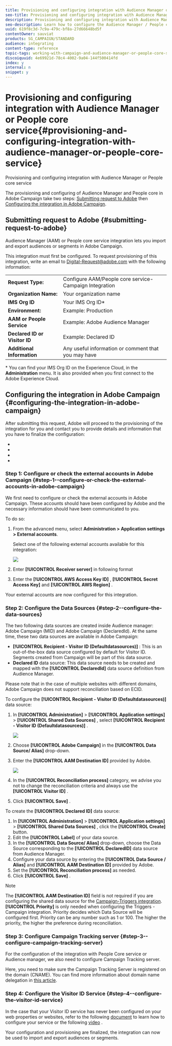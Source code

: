 ```yaml
---
title: Provisioning and configuring integration with Audience Manager or People core service
seo-title: Provisioning and configuring integration with Audience Manager or People core service
description: Provisioning and configuring integration with Audience Manager or People core service
seo-description: Learn how to configure the Audience Manager / People core service integration to start sharing audiences or segments with the different Adobe Experience Cloud solutions. 
uuid: 619f8c3d-7c9a-479c-bf8a-27d66648bd5f
contentOwner: sauviat
products: SG_CAMPAIGN/STANDARD
audience: integrating
content-type: reference
topic-tags: working-with-campaign-and-audience-manager-or-people-core-service
discoiquuid: 4e69921d-78c4-4002-9a04-144f500414fd
index: y
internal: n
snippet: y
---
```


# Provisioning and configuring integration with Audience Manager or People core service{#provisioning-and-configuring-integration-with-audience-manager-or-people-core-service}

Provisioning and configuring integration with Audience Manager or People core service

The provisioning and configuring of Audience Manager and People core in Adobe Campaign take two steps: [Submitting request to Adobe](../../integrating/using/provisioning-and-configuring-integration-with-audience-manager-or-people-core-service.md#submitting-request-to-adobe) then [Configuring the integration in Adobe Campaign](../../integrating/using/provisioning-and-configuring-integration-with-audience-manager-or-people-core-service.md#configuring-the-integration-in-adobe-campaign).

## Submitting request to Adobe {#submitting-request-to-adobe}

Audience Manager (AAM) or People core service integration lets you import and export audiences or segments in Adobe Campaign.

This integration must first be configured. To request provisioning of this integration, write an email to [Digital-Request@adobe.com](mailto:Digital-Request@adobe.com) with the following information:

<table> 
 <tbody> 
  <tr> 
   <td> <strong>Request Type:</strong><br /> </td> 
   <td> Configure AAM/People core service-Campaign Integration </td> 
  </tr> 
  <tr> 
   <td> <strong>Organization Name:</strong><br /> </td> 
   <td> Your organization name </td> 
  </tr> 
  <tr> 
   <td> <strong>IMS Org ID</strong><br /> </td> 
   <td> Your IMS Org ID* </td> 
  </tr> 
  <tr> 
   <td> <strong>Environment:</strong><br /> </td> 
   <td> Example: Production </td> 
  </tr> 
  <tr> 
   <td> <strong>AAM or People Service</strong><br /> </td> 
   <td> Example: Adobe Audience Manager </td> 
  </tr> 
  <tr> 
   <td> <strong>Declared ID or Visitor ID</strong><br /> </td> 
   <td> Example: Declared ID </td> 
  </tr> 
  <tr> 
   <td> <strong>Additional Information</strong><br /> </td> 
   <td> Any useful information or comment that you may have </td> 
  </tr> 
 </tbody> 
</table>

&#42; You can find your IMS Org ID on the Experience Cloud, in the **Administration** menu. It is also provided when you first connect to the Adobe Experience Cloud.

## Configuring the integration in Adobe Campaign {#configuring-the-integration-in-adobe-campaign}

After submitting this request, Adobe will proceed to the provisioning of the integration for you and contact you to provide details and information that you have to finalize the configuration:

* 
* 
* 
*

### Step 1: Configure or check the external accounts in Adobe Campaign {#step-1--configure-or-check-the-external-accounts-in-adobe-campaign}

We first need to configure or check the external accounts in Adobe Campaign. These accounts should have been configured by Adobe and the necessary information should have been communicated to you.

To do so:

1. From the advanced menu, select **Administration > Application settings > External accounts**.

   Select one of the following external accounts available for this integration: 

   ![](assets/integration_aam_1.png)

1. Enter **[!UICONTROL Receiver server]** in following format 
1. Enter the **[!UICONTROL AWS Access Key ID]** , **[!UICONTROL Secret Access Key]** and **[!UICONTROL AWS Region]** .

Your external accounts are now configured for this integration.

### Step 2: Configure the Data Sources {#step-2--configure-the-data-sources}

The two following data sources are created inside Audience manager: Adobe Campaign (MID) and Adobe Campaign (DeclaredId). At the same time, these two data sources are available in Adobe Campaign:

* **[!UICONTROL Recipient - Visitor ID (Defaultdatasources)]** : This is an out-of-the-box data source configured by default for Visitor ID. Segments created from Campaign will be part of this data source.
* **Declared ID** data source: This data source needs to be created and mapped with the **[!UICONTROL DeclaredId]** data source definition from Audience Manager.

Please note that in the case of multiple websites with different domains, Adobe Campaign does not support reconciliation based on ECID.

To configure the **[!UICONTROL Recipient - Visitor ID (Defaultdatasources)]** data source:

1. In **[!UICONTROL Administration]** > **[!UICONTROL Application settings]** > **[!UICONTROL Shared Data Sources]** , select **[!UICONTROL Recipient - Visitor ID (Defaultdatasources)]** .

   ![](assets/integration_aam_2.png)

1. Choose **[!UICONTROL Adobe Campaign]** in the **[!UICONTROL Data Source/ Alias]** drop-down.
1. Enter the **[!UICONTROL AAM Destination ID]** provided by Adobe.

   ![](assets/integration_aam_3.png)

1. In the **[!UICONTROL Reconciliation process]** category, we advise you not to change the reconciliation criteria and always use the **[!UICONTROL Visitor ID]** .
1. Click **[!UICONTROL Save]** .

To create the **[!UICONTROL Declared ID]** data source:

1. In **[!UICONTROL Administration]** > **[!UICONTROL Application settings]** > **[!UICONTROL Shared Data Sources]** , click the **[!UICONTROL Create]** button.
1. Edit the **[!UICONTROL Label]** of your data source.
1. In the **[!UICONTROL Data Source/ Alias]** drop-down, choose the Data Source corresponding to the **[!UICONTROL DeclaredID]** data source from Audience Manager. 
1. Configure your data source by entering the **[!UICONTROL Data Source / Alias]** and **[!UICONTROL AAM Destination ID]** provided by Adobe.
1. Set the **[!UICONTROL Reconciliation process]** as needed.
1. Click **[!UICONTROL Save]** .

>[!NOTE]
>
>The **[!UICONTROL AAM Destination ID]** field is not required if you are configuring the shared data source for the [Campaign-Triggers integration](../../integrating/using/configuring-triggers-in-experience-cloud.md). **[!UICONTROL Priority]** is only needed when configuring the Triggers - Campaign integration. Priority decides which Data Source will be configured first. Priority can be any number such as 1 or 100. The higher the priority, the higher the preference during reconciliation.

### Step 3: Configure Campaign Tracking server {#step-3--configure-campaign-tracking-server}

For the configuration of the integration with People Core service or Audience manager, we also need to configure Campaign Tracking server.

Here, you need to make sure the Campaign Tracking Server is registered on the domain (CNAME). You can find more information about domain name delegation in [this article](https://docs.campaign.adobe.com/doc/AC/en/technicalResources/Technotes/AdobeCampaign_Deliverability_Sub_Domain_Delegation.pdf).

### Step 4: Configure the Visitor ID Service {#step-4--configure-the-visitor-id-service}

In the case that your Visitor ID service has never been configured on your web properties or websites, refer to the following [document](https://marketing.adobe.com/resources/help/en_US/mcvid/mcvid-setup-aam-analytics.html) to learn how to configure your service or the following [video](https://helpx.adobe.com/marketing-cloud/how-to/email-marketing.html#step-two) .

Your configuration and provisioning are finalized, the integration can now be used to import and export audiences or segments.
